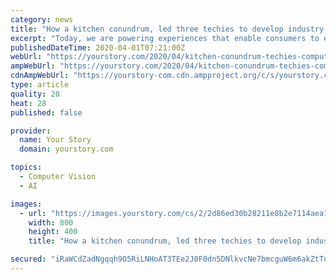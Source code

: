 ```yaml
---
category: news
title: "How a kitchen conundrum, led three techies to develop industry-winning computer vision platform used by the likes of Samsung and IFB"
excerpt: "Today, we are powering experiences that enable consumers to engage with food in meaningful ways,” says Anoop Balakrishnan, Co-founder, Agrima Infotech, a Kochi-based startup that today has two very successful products --RecipeBook, an intelligent recipe discovery platform and Psyight a dedicated computer vision platform for recognising raw ..."
publishedDateTime: 2020-04-01T07:21:00Z
webUrl: "https://yourstory.com/2020/04/kitchen-conundrum-techies-computer-vision-platform"
ampWebUrl: "https://yourstory.com/2020/04/kitchen-conundrum-techies-computer-vision-platform/amp"
cdnAmpWebUrl: "https://yourstory-com.cdn.ampproject.org/c/s/yourstory.com/2020/04/kitchen-conundrum-techies-computer-vision-platform/amp"
type: article
quality: 28
heat: 28
published: false

provider:
  name: Your Story
  domain: yourstory.com

topics:
  - Computer Vision
  - AI

images:
  - url: "https://images.yourstory.com/cs/2/2d86ed30b28211e8b2e7114aea10c711/Imagen0ig-1585723493605.jpg?fm=png&auto=format"
    width: 800
    height: 400
    title: "How a kitchen conundrum, led three techies to develop industry-winning computer vision platform used by the likes of Samsung and IFB"

secured: "iRaWCdZadNgqqh9O5RiLNHoAT3TEe2J0F0dn5DNlkvcNe7bmcguW6m6akZtTqB6T0bWrzjuyihT6BubFqYm18NRhibt8RvIocgxm9etd+WxIRBKsaMUH+CTNuGV9TfrMoR636OsiY1UKryN4+tvcfmVFfwkKlEvKpLa+F3A0T2n2s9yoKTvK1c7si0zMYJ5U5OOXA0UAUznZ3g2KXRqFyslJLcgBXTgIXQeRFkz+OZx0nP4Fm3HyzcfK6RzgNa0FphGvT1IfQM3sgoNs9lnAGvuQ4fd00ZE+z27MptXT+r+BOfZiWGPpftI+LHOxZ3aE8R3vi/zKqyul+HWvPaxDZT5bdedQFywsoW4zJ+G6s9PlUMeoTiWl2QaL2dbt6H9/fxqnLQuvf942IAgDjDNm6/heZdi7QUUJUXRgoMAW5cepvtmLDU7faUq02Zon8xHl22ZiLYQ6uJMZGxXFlRnIvURqEKgbzMb8zkhMw0dOJmY=;gn9+ilGYod6HLSgja8Gxiw=="
---
```


